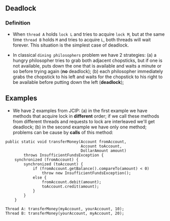 ## Deadlock

### Definition
* When `thread A` holds `lock L` and tries to acquire `lock M`, but at the same 
time `thread B` holds `M` and tries to acquire `L`, both threads will wait forever. 
This situation is the simplest case of deadlock.

* In classical `dining philosophers` problem we have 2 strategies: (a) a hungry 
philosopher tries to grab both adjacent chopsticks, but if one is not available, 
puts down the one that is available and waits a minute or so before trying again
(**no** deadlock); (b) each philosopher immediately grabs the chopstick to his left 
and waits for the chopstick to his right to be available before putting down 
the left (**deadlock**);

## Examples
* We have 2 examples from JCIP: (a) in the first example we have methods that 
acquire lock in **different** order; if we call these methods from different 
threads and requests to lock are interleaved we'll get deadlock; (b) in the second
example we have only one method; problems can be cause by **calls** of this method:
```
public static void transferMoney(Account fromAccount,
                                 Account toAccount,
                                 DollarAmount amount)
        throws InsufficientFundsException {
    synchronized (fromAccount) {
        synchronized (toAccount) {
            if (fromAccount.getBalance().compareTo(amount) < 0)
                throw new InsufficientFundsException();
            else {
                fromAccount.debit(amount);
                toAccount.credit(amount);
            }
        }
    }
    
Thread A: transferMoney(myAccount, yourAccount, 10);
Thread B: transferMoney(yourAccount, myAccount, 20);
```